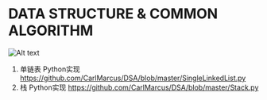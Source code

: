 # DATA STRUCTURE & COMMON ALGORITHM

![Alt text](DSA/DSA.png "DSA 主要内容")

1. 单链表 Python实现
  https://github.com/CarlMarcus/DSA/blob/master/SingleLinkedList.py
2. 栈 Python实现
  https://github.com/CarlMarcus/DSA/blob/master/Stack.py
